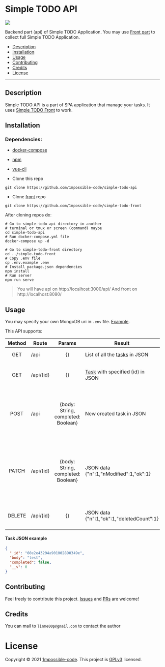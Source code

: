 # Simple TODO API

![](https://img.shields.io/github/license/1mpossible-code/simple-todo-api?color=green)

Backend part (api) of Simple TODO Application. You may
use [Front part](https://github.com/1mpossible-code/simple-todo-front#simple-todo-front) to collect full Simple TODO
Application.

* [Description](#description)
* [Installation](#installation)
* [Usage](#usage)
* [Contributing](#contributing)
* [Credits](#credits)
* [License](#license)

----

## Description

Simple TODO API is a part of SPA application that manage your tasks. It
uses [Simple TODO Front](https://github.com/1mpossible-code/simple-todo-front#simple-todo-front) to work.

## Installation

### Dependencies:

* [docker-compose](https://docs.docker.com/compose/)
* [npm](https://www.npmjs.com/)
* [vue-cli](https://cli.vuejs.org/)

* Clone this repo

```shell
git clone https://github.com/1mpossible-code/simple-todo-api
```

* Clone [front](https://github.com/1mpossible-code/simple-todo-front#simple-todo-front) repo

```shell
git clone https://github.com/1mpossible-code/simple-todo-front
```

After cloning repos do:

```shell
# Go to simple-todo-api directory in another
# terminal or tmux or screen (command) maybe
cd simple-todo-api
# Run docker-compose.yml file
docker-compose up -d

# Go to simple-todo-front directory
cd ../simple-todo-front
# Copy .env file
cp .env.example .env
# Install package.json dependencies
npm install
# Run server
npm run serve
```

> You will have api on http://localhost:3000/api/
> And front on http://localhost:8080/

## Usage

You may specify your own MongoDB uri in `.env` file. [Example](.env.example).

This API supports:

|Method|Route|Params|Result|Description|
|:----:|-----|:----:|------|-----------|
GET | /api | {} | List of all the [tasks](#task-json-example) in JSON | Get all the tasks
GET | /api/{id} | {} | [Task](#task-json-example) with specified {id} in JSON | Get the task with specified {id}
POST | /api | {body: String, completed: Boolean} | New created task in JSON| Store new task with parameters. 'body' is required and 'completed' is optional
PATCH | /api/{id} | {body: String, completed: Boolean} | JSON data {"n":1,"nModified":1,"ok":1} | Update task with specified {id} with the data from params. Both 'body' and 'completed' are optional
DELETE | /api/{id} | {} | JSON data {"n":1,"ok":1,"deletedCount":1} | Destroy task with specified :id

#### Task JSON example

```json
{
  "_id": "60e2e43294a901002890349e",
  "body": "test",
  "completed": false,
  "__v": 0
}
```

## Contributing

Feel freely to contribute this project. [Issues](https://github.com/1mpossible-code/simple-todo-api/issues)
and [PRs](https://github.com/1mpossible-code/simple-todo-api/pulls) are welcome!

## Credits

You can mail to `linme00p@gmail.com` to contact the author

# License

Copyright © 2021 [1mpossible-code](https://github.com/1mpossible-code). This project
is [GPLv3](https://www.https://www.gnu.org/licenses/gpl-3.0.htmlgnu.org/licenses/gpl-3.0) licensed.
